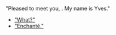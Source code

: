 
"Pleased to meet you, <span id="name"></span>. My name is Yves."

- ["What?"](name-details.md)
- ["Enchanté."](french.md)

<script>
const urlParams = new URLSearchParams(window.location.search);
const name = urlParams.get('name');
const nameElement = document.getElementById("name");
nameElement.innerHTML = name;
</script>
